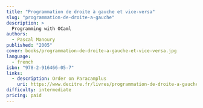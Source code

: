 ```yaml
---
title: "Programmation de droite à gauche et vice-versa"
slug: "programmation-de-droite-a-gauche"
description: >
  Programming with OCaml
authors:
  - Pascal Manoury
published: "2005"
cover: books/programmation-de-droite-a-gauche-et-vice-versa.jpg
language:
  - french
isbn: "978-2-916466-05-7"
links:
  - description: Order on Paracamplus
    uri: https://www.decitre.fr/livres/programmation-de-droite-a-gauche-et-vice-versa-9782916466064.html
difficulty: intermediate
pricing: paid
---
```

